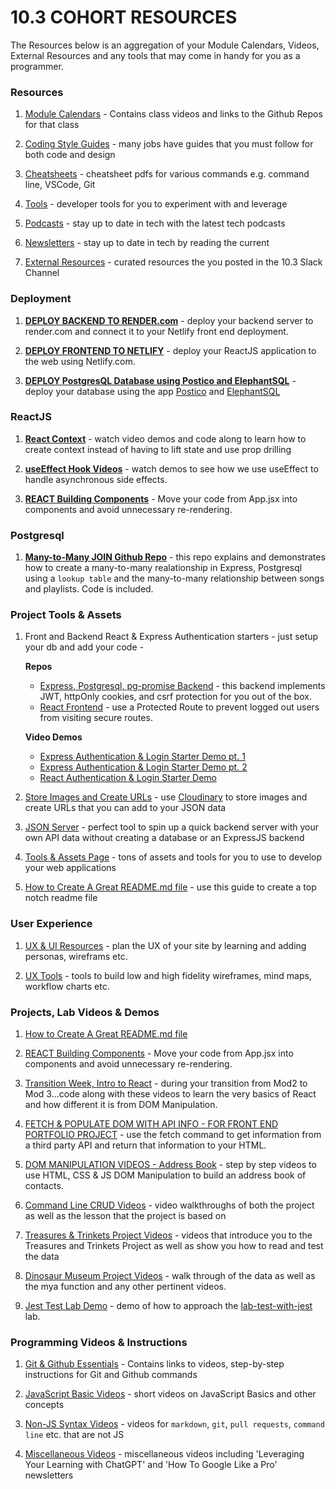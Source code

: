 # 10.3 COHORT RESOURCES

The Resources below is an aggregation of your Module Calendars, Videos, External Resources and any tools that may come in handy for you as a programmer.

### Resources

1. [Module Calendars](module-calendars.md) - Contains class videos and links to the Github Repos for that class

1. [Coding Style Guides](style-guides.md) - many jobs have guides that you must follow for both code and design

1. [Cheatsheets](cheatsheets.md) - cheatsheet pdfs for various commands e.g. command line, VSCode, Git

1. [Tools](tools.md) - developer tools for you to experiment with and leverage

1. [Podcasts](podcasts.md) - stay up to date in tech with the latest tech podcasts

1. [Newsletters](newsletters.md) - stay up to date in tech by reading the current

1. [External Resources](external-resources.md) - curated resources the you posted in the 10.3 Slack Channel

### Deployment

1. **[DEPLOY BACKEND TO RENDER.com](render-deployment.md)** - deploy your backend server to render.com and connect it to your Netlify front end deployment.

1. **[DEPLOY FRONTEND TO NETLIFY](netlify-deployment.md)** - deploy your ReactJS application to the web using Netlify.com.

1. **[DEPLOY PostgresQL Database using Postico and ElephantSQL](db-deploy.md)** - deploy your database using the app [Postico](https://eggerapps.at/postico2/) and [ElephantSQL](https://www.elephantsql.com/)

### ReactJS

1. **[React Context](react-context.md)** - watch video demos and code along to learn how to create context instead of having to lift state and use prop drilling

1. **[useEffect Hook Videos](react-use-effect.md)** - watch demos to see how we use useEffect to handle asynchronous side effects.

1. **[REACT Building Components](react-building-components.md)** - Move your code from App.jsx into components and avoid unnecessary re-rendering.

### Postgresql

1. **[Many-to-Many JOIN Github Repo](https://github.com/10-3-pursuit/many-to-many-server-songs-playlists)** - this repo explains and demonstrates how to create a many-to-many realationship in Express, Postgresql using a `lookup table` and the many-to-many relationship between songs and playlists. Code is included.

### Project Tools & Assets

1. Front and Backend React & Express Authentication starters - just setup your db and add your code -

   **Repos**

   - [Express, Postgresql, pg-promise Backend](https://github.com/10-3-pursuit/auth-express-login) - this backend implements JWT, httpOnly cookies, and csrf protection for you out of the box.
   - [React Frontend](https://github.com/10-3-pursuit/auth-react-login) - use a Protected Route to prevent logged out users from visiting secure routes.

   **Video Demos**

   - [Express Authentication & Login Starter Demo pt. 1](https://us06web.zoom.us/rec/play/a0ZTmy5rNhTyotC8pGfj_A72QDrLkezvIzbGdTbCu5_Cm0aRCcys6a1VL2hHaYmp3KaBjw1UCuGRweHM.i2mcMoTShYigO4eG?canPlayFromShare=true&from=share_recording_detail&startTime=1710861741000&componentName=rec-play&originRequestUrl=https%3A%2F%2Fus06web.zoom.us%2Frec%2Fshare%2F7fRdLJwazl7crAT4igmSujHbLg8JKWbunudGg2TcmROPXE3PUUPWv4i3v6Eaz96I.K8ICdprLeovJDSjy%3FstartTime%3D1710861741000)
   - [Express Authentication & Login Starter Demo pt. 2](https://us06web.zoom.us/rec/share/7fRdLJwazl7crAT4igmSujHbLg8JKWbunudGg2TcmROPXE3PUUPWv4i3v6Eaz96I.K8ICdprLeovJDSjy?startTime=1710864108000)
   - [React Authentication & Login Starter Demo](https://us06web.zoom.us/rec/share/7fRdLJwazl7crAT4igmSujHbLg8JKWbunudGg2TcmROPXE3PUUPWv4i3v6Eaz96I.K8ICdprLeovJDSjy?startTime=1710865581000)

1. [Store Images and Create URLs](https://drive.google.com/file/d/1fjgGIsHje2pOmnGi7LW_f2Z_uA4HUa_R/view?usp=sharing) - use [Cloudinary](http://cloudinary.com) to store images and create URLs that you can add to your JSON data

1. [JSON Server](json-server.md) - perfect tool to spin up a quick backend server with your own API data without creating a database or an ExpressJS backend

1. [Tools & Assets Page](project-tools) - tons of assets and tools for you to use to develop your web applications

1. [How to Create A Great README.md file](https://github.com/matiassingers/awesome-readme) - use this guide to create a top notch readme file

### User Experience

1. [UX & UI Resources](user-experience.md) - plan the UX of your site by learning and adding personas, wireframs etc.

1. [UX Tools](ux-tools.md) - tools to build low and high fidelity wireframes, mind maps, workflow charts etc.

### Projects, Lab Videos & Demos

1. [How to Create A Great README.md file](https://github.com/matiassingers/awesome-readme)

1. [REACT Building Components](react-building-components.md) - Move your code from App.jsx into components and avoid unnecessary re-rendering.

1. [Transition Week, Intro to React](intro-to-react.md) - during your transition from Mod2 to Mod 3...code along with these videos to learn the very basics of React and how different it is from DOM Manipulation.

1. [FETCH & POPULATE DOM WITH API INFO - FOR FRONT END PORTFOLIO PROJECT](fetch-and-populate-dom.md) - use the fetch command to get information from a third party API and return that information to your HTML.

1. [DOM MANIPULATION VIDEOS - Address Book](address-dom-manipulation.md) - step by step videos to use HTML, CSS & JS DOM Manipulation to build an address book of contacts.

1. [Command Line CRUD Videos](command-line-crud.md) - video walkthroughs of both the project as well as the lesson that the project is based on

1. [Treasures & Trinkets Project Videos](treasures-trinkets-project.md) - videos that introduce you to the Treasures and Trinkets Project as well as show you how to read and test the data

1. [Dinosaur Museum Project Videos](dinosaur-museum-project.md) - walk through of the data as well as the mya function and any other pertinent videos.

1. [Jest Test Lab Demo](jest-test-lab.md) - demo of how to approach the [lab-test-with-jest](https://github.com/10-3-pursuit/lab-test-with-jest) lab.

### Programming Videos & Instructions

1. [Git & Github Essentials](git-and-github.md) - Contains links to videos, step-by-step instructions for Git and Github commands

1. [JavaScript Basic Videos](javascript-essentials.md) - short videos on JavaScript Basics and other concepts

1. [Non-JS Syntax Videos](non-js-coding-syntax-videos.md) - videos for `markdown`, `git`, `pull requests`, `command line` etc. that are not JS

1. [Miscellaneous Videos](miscellaneous-videos.md) - miscellaneous videos including 'Leveraging Your Learning with ChatGPT' and 'How To Google Like a Pro' newsletters
